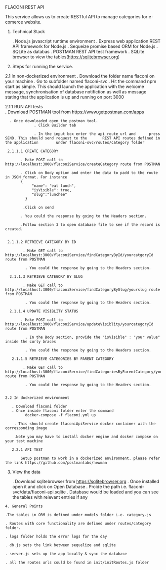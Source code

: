FLACONI REST API

This service allows us to create RESTful API to manage categories for e-comerce website.

1. Technical Stack 

     . Node.js javascript runtime environment
     . Express web application REST API framework for Node.js
     . Sequeize promise based ORM for Node.js
     . SQLite as databas
     . POSTMAN REST API test framework
     . SQLite browser to view the tables(https://sqlitebrowser.org) 

2. Steps for running the service.

2.1 In non-dockerized environment
 . Download the folder name flaconi on your machine
 . Go to subfolder named flaconi-svc
 . Hit the command npm start as simple. This should launch the    application with the welcome message, synchronisation of database notifiction as well as message stating that the application is up and running on port 3000

 2.1.1 RUN API tests    
      . Download POSTMAN tool from https://www.getpostman.com/apps

      . Once downloaded open the postman tool.
                 . Click Builder tab   

                 . In the input box enter the api route url and      press SEND. This should send request to the       REST API routes defined in the application        under flaconi-svc/routes/category folder

     2.1.1.1 CREATE CATEGORY

           . Make POST call to http://localhost:3000/flaconiService/createCategory route from POSTMAN

           . Click on Body option and enter the data to padd to the route in JSON format. For instance 
           {
                "name": "eat lunch",
                "isVisible": true,
                "slug":"lunchee"
             }
           
            .Click on send

           . You could the response by going to the Headers section.

           .Follow section 3 to open database file to see if the record is created.


     2.1.1.2 RETRIEVE CATEGORY BY ID

            . Make GET call to http://localhost:3000/flaconiService/findCategoryById/yourcatgoryId route from POSTMAN

             . You could the response by going to the Headers section.

      2.1.1.3 RETRIEVE CATEGORY BY SLUG

            . Make GET call to http://localhost:3000/flaconiService/findCategoryBySlug/yourslug route from POSTMAN

             . You could the response by going to the Headers section.

      2.1.1.4 UPDATE VISIBLITY STATUS

           . Make POST call to http://localhost:3000/flaconiService/updateVisiblity/yourcategoryId route from POSTMAN

             . In the Body section, provide the "isVisible" : "your value" inside the curly braces 

             . You could the response by going to the Headers section.

       2.1.1.5 RETRIEVE CATEGORIES BY PARENT CATEGORY

            . Make GET call to http://localhost:3000/flaconiService/findCategoriesByParentCategory/yourparentCategory route from POSTMAN

             . You could the response by going to the Headers section.


    2.2 In dockerized environment

       . Download flaconi folder
       . Once inside flaconi folder enter the command
             docker-compose -f flaconi.yml up

        . This should create flaconiApiService docker container with the corresponding image

        .Note you may have to install docker engine and docker compose on your test machine

       2.2.1 API TEST

           Setup postman to work in a dockerized environment, please refer the link https://github.com/postmanlabs/newman


   3. View the data
     
       . Download sqlitebrowser from https://sqlitebrowser.org
       . Once installed open it and click on Open Database
       . Proide the path i.e. flaconi-svc/data/flaconi-api.sqlite
       . Database would be loaded and you can see the tables with relevant entries if any

    4. General Points
    
    .The tables in ORM is defined under models folder i.e. category.js

    . Routes with core functionality are defined under routes/category folder. 

    . logs folder holds the error logs for the day

    . db.js sets the link between sequelize and sqlite

    . server.js sets up the app locally & sync the database

    . all the routes urls could be found in init/initRoutes.js folder                         
